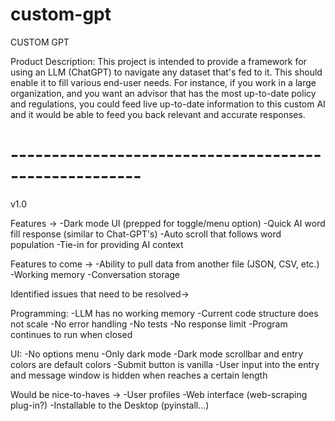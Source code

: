 # custom-gpt

CUSTOM GPT

Product Description:
This project is intended to provide a framework for using an LLM (ChatGPT) to navigate any dataset that's fed to it. This should enable it to fill various end-user needs. For instance, if you work in a large organization, and you want an advisor that has the most up-to-date policy and regulations, you could feed live up-to-date information to this custom AI and it would be able to feed you back relevant and accurate responses.

# ------------------------------------------------------ #
v1.0

Features ->
-Dark mode UI (prepped for toggle/menu option)
-Quick AI word fill response (similar to Chat-GPT's)
-Auto scroll that follows word population
-Tie-in for providing AI context

Features to come ->
-Ability to pull data from another file (JSON, CSV, etc.)
-Working memory
-Conversation storage

Identified issues that need to be resolved->

Programming:
-LLM has no working memory
-Current code structure does not scale
-No error handling
-No tests
-No response limit
-Program continues to run when closed

UI:
-No options menu
-Only dark mode
-Dark mode scrollbar and entry colors are default colors
-Submit button is vanilla
-User input into the entry and message window is hidden
    when reaches a certain length

Would be nice-to-haves ->
-User profiles
-Web interface (web-scraping plug-in?)
-Installable to the Desktop (pyinstall...)
